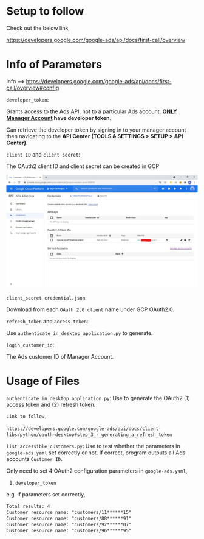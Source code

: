 # Setup to follow

Check out the below link,

https://developers.google.com/google-ads/api/docs/first-call/overview

# Info of Parameters 

Info ==> https://developers.google.com/google-ads/api/docs/first-call/overview#config



`developer_token`:

Grants access to the Ads API, not to a particular Ads account. **<u>ONLY Manager Account</u> have developer token**.

Can retrieve the developer token by signing in to your manager account then navigating to the **API Center (TOOLS & SETTINGS > SETUP > API Center)**.



`client ID` and `client secret`:

The OAuth2 client ID and client secret can be created in GCP 

<img src="img\gcp-credential.jpg" style="zoom:50%;" /> 



`client_secret credential.json`:

Download from each `OAuth 2.0 client` name under GCP OAuth2.0.



`refresh_token` and `access token`:

Use `authenticate_in_desktop_application.py` to generate.



`login_customer_id`:

The Ads customer ID of Manager Account. 



# Usage of Files

`authenticate_in_desktop_application.py`:   Use to generate the OAuth2 (1) access token and (2) refresh token.

    Link to follow,
    
    https://developers.google.com/google-ads/api/docs/client-libs/python/oauth-desktop#step_3_-_generating_a_refresh_token

`list_accessible_customers.py`: Use to test whether the parameters in `google-ads.yaml` set correctly or not. If correct, program outputs all Ads accounts `Customer ID`. 

Only need to set 4 OAuth2 configuration parameters in `google-ads.yaml`,
1. `developer_token`

e.g. If parameters set correctly,

    Total results: 4
    Customer resource name: "customers/11******15"
    Customer resource name: "customers/88******91"
    Customer resource name: "customers/92******07"
    Customer resource name: "customers/96******95"


